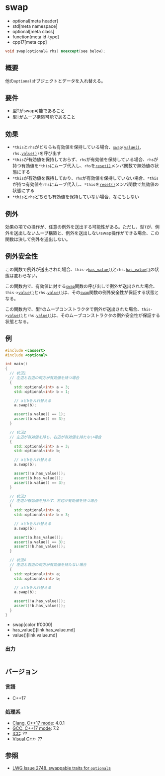 # swap
* optional[meta header]
* std[meta namespace]
* optional[meta class]
* function[meta id-type]
* cpp17[meta cpp]

```cpp
void swap(optional& rhs) noexcept(see below);
```

## 概要
他の`optional`オブジェクトとデータを入れ替える。


## 要件
- 型`T`がswap可能であること
- 型`T`がムーブ構築可能であること


## 効果
- `*this`と`rhs`がどちらも有効値を保持している場合、[`swap`](/reference/utility/swap.md)`(`[`value()`](value.md)`, rhs.`[`value()`](value.md)`)`を呼び出す
- `*this`が有効値を保持しておらず、`rhs`が有効値を保持している場合、`rhs`が持つ有効値を`*this`にムーブ代入し、`rhs`を[`reset()`](reset.md)メンバ関数で無効値の状態にする
- `*this`が有効値を保持しており、`rhs`が有効値を保持していない場合、`*this`が持つ有効値を`rhs`にムーブ代入し、`*this`を[`reset()`](reset.md)メンバ関数で無効値の状態にする
- `*this`と`rhs`どちらも有効値を保持していない場合、なにもしない


## 例外
効果の項での操作が、任意の例外を送出する可能性がある。ただし、型`T`が、例外を送出しないムーブ構築と、例外を送出しないswap操作ができる場合、この関数は決して例外を送出しない。


## 例外安全性
この関数で例外が送出された場合、`this->`[`has_value()`](has_value.md)と`rhs.`[`has_value()`](has_value.md)の状態は変わらない。

この関数内で、有効値に対する[`swap`](/reference/utility/swap.md)関数の呼び出しで例外が送出された場合、`this->`[`value()`](value.md)と`rhs.`[`value()`](value.md)は、その[`swap`](/reference/utility/swap.md)関数の例外安全性が保証する状態となる。

この関数内で、型`T`のムーブコンストラクタで例外が送出された場合、`this->`[`value()`](value.md)と`rhs.`[`value()`](value.md)は、そのムーブコンストラクタの例外安全性が保証する状態となる。


## 例
```cpp
#include <cassert>
#include <optional>

int main()
{
  // 状況1
  // 左辺と右辺の両方が有効値を持つ場合
  {
    std::optional<int> a = 3;
    std::optional<int> b = 1;

    // aとbを入れ替える
    a.swap(b);

    assert(a.value() == 1);
    assert(b.value() == 3);
  }

  // 状況2
  // 左辺が有効値を持ち、右辺が有効値を持たない場合
  {
    std::optional<int> a = 3;
    std::optional<int> b;

    // aとbを入れ替える
    a.swap(b);

    assert(!a.has_value());
    assert(b.has_value());
    assert(b.value() == 3);
  }

  // 状況3
  // 左辺が有効値を持たず、右辺が有効値を持つ場合
  {
    std::optional<int> a;
    std::optional<int> b = 3;

    // aとbを入れ替える
    a.swap(b);

    assert(a.has_value());
    assert(a.value() == 3);
    assert(!b.has_value());
  }

  // 状況4
  // 左辺と右辺の両方が有効値を持たない場合
  {
    std::optional<int> a;
    std::optional<int> b;

    // aとbを入れ替える
    a.swap(b);

    assert(!a.has_value());
    assert(!b.has_value());
  }
}
```
* swap[color ff0000]
* has_value()[link has_value.md]
* value()[link value.md]

### 出力
```
```

## バージョン
### 言語
- C++17

### 処理系
- [Clang, C++17 mode](/implementation.md#clang): 4.0.1
- [GCC, C++17 mode](/implementation.md#gcc): 7.2
- [ICC](/implementation.md#icc): ??
- [Visual C++](/implementation.md#visual_cpp): ??


## 参照
- [LWG Issue 2748. swappable traits for `optional`s](https://wg21.cmeerw.net/lwg/issue2748)
